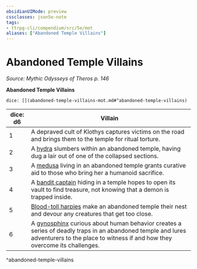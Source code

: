 ```yaml
---
obsidianUIMode: preview
cssclasses: json5e-note
tags:
- ttrpg-cli/compendium/src/5e/mot
aliases: ["Abandoned Temple Villains"]
---
```

# Abandoned Temple Villains
*Source: Mythic Odysseys of Theros p. 146* 

**Abandoned Temple Villains**

`dice: [](abandoned-temple-villains-mot.md#^abandoned-temple-villains)`

| dice: d6 | Villain |
|----------|---------|
| 1 | A depraved cult of Klothys captures victims on the road and brings them to the temple for ritual torture. |
| 2 | A [hydra](hydra.md) slumbers within an abandoned temple, having dug a lair out of one of the collapsed sections. |
| 3 | A [medusa](medusa.md) living in an abandoned temple grants curative aid to those who bring her a humanoid sacrifice. |
| 4 | A [bandit captain](bandit-captain.md) hiding in a temple hopes to open its vault to find treasure, not knowing that a demon is trapped inside. |
| 5 | [Blood-toll harpies](blood-toll-harpy-mot.md) make an abandoned temple their nest and devour any creatures that get too close. |
| 6 | A [gynosphinx](gynosphinx.md) curious about human behavior creates a series of deadly traps in an abandoned temple and lures adventurers to the place to witness if and how they overcome its challenges. |
^abandoned-temple-villains